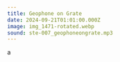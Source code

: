 ```yaml
---
title: Geophone on Grate
date: 2024-09-21T01:01:00.000Z
image: img_1471-rotated.webp
sound: ste-007_geophoneongrate.mp3
---
```

a
